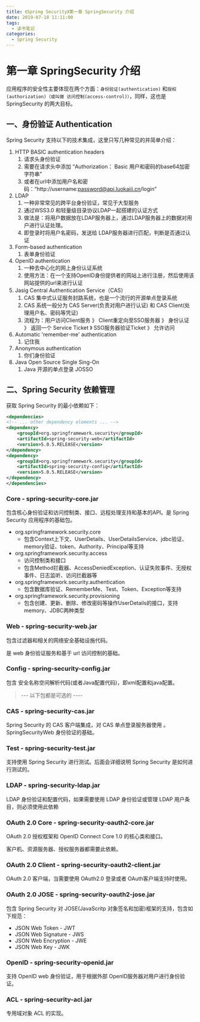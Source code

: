 ```yaml
---
title: 《Spring Security》第一章 SpringSecurity 介绍
date: 2019-07-18 11:11:00
tags: 
  - 读书笔记
categories:
  - Spring Security
---
```


# 第一章 SpringSecurity 介绍

应用程序的安全性主要体现在两个方面：`身份验证(authentication)` 和`授权(authorization)（或叫做 访问控制(access-control)）`，同样，这也是 SpringSecurity 的两大目标。

## 一、身份验证 Authentication

Spring Security 支持以下的技术集成，这里只写几种常见的并简单介绍：

1. HTTP BASIC authentication headers
   1. 请求头身份验证
   2. 需要在请求头中添加 “Authorization： Basic 用户和密码的base64加密字符串”
   3. 或者在url中添加用户名和密码：“http://username:password@api.luokaiii.cn/login”
2. LDAP
   1. 一种非常常见的跨平台身份验证，常见于大型服务
   2. 通过WSS3.0 和轻量级目录协议LDAP一起搭建的认证方式
   3. 做法是：将用户数据放在LDAP服务器上，通过LDAP服务器上的数据对用户进行认证处理。
   4. 即登录时将用户名密码，发送给 LDAP服务器进行匹配，判断是否通过认证
3. Form-based authentication
   1. 表单身份验证
4. OpenID authentication
   1. 一种去中心化的网上身份认证系统
   2. 使用方法：在一个支持OpenID身份提供者的网站上进行注册，然后使用该网站提供的url来进行认证
5. Jasig Central Authentication Service（CAS）
   1. CAS 集中式认证服务封路系统，也是一个流行的开源单点登录系统
   2. CAS 系统一般分为 CAS Server(负责对用户进行认证) 和 CAS Client(处理用户名、密码等凭证)
   3. 流程为：用户访问Client服务 》 Client重定向至SSO服务器 》 身份认证 》 返回一个 Service Ticket 》 SSO服务器验证Ticket 》 允许访问
6. Automatic 'remember-me' authentication
   1. 记住我
7. Anonymous authentication
   1. 你们身份验证
8. Java Open Source Single Sing-On
   1. Java 开源的单点登录 JOSSO

## 二、Spring Security 依赖管理

获取 Spring Security 的最小依赖如下：

```xml
<dependencies>
<!-- ... other dependency elements ... -->
<dependency>
	<groupId>org.springframework.security</groupId>
	<artifactId>spring-security-web</artifactId>
	<version>5.0.5.RELEASE</version>
</dependency>
<dependency>
	<groupId>org.springframework.security</groupId>
	<artifactId>spring-security-config</artifactId>
	<version>5.0.5.RELEASE</version>
</dependency>
</dependencies>
```

### Core - spring-security-core.jar

包含核心身份验证和访问控制类、接口、远程处理支持和基本的API。是 Spring Security 应用程序的基础包。

- org.springframework.security.core
  - 包含Context上下文、UserDetails、UserDetailsService、jdbc验证、memory验证、token、Authority、Principal等支持
- org.springframework.security.access
  - 访问控制类和接口
  - 包含Method拦截器、AccessDeniedException、认证失败事件、无授权事件、日志监听、访问拦截器等
- org.springframework.security.authentication
  - 包含数据库验证、RememberMe、Test、Token、Exception等支持
- org.springframework.security.provisioning
  - 包含创建、更新、删除、修改密码等操作UserDetails的接口，支持memory、JDBC两种类型

### Web - spring-security-web.jar

包含过滤器和相关的网络安全基础设施代码。

是 web 身份验证服务和基于 url 访问控制的基础。

### Config - spring-security-config.jar

包含 安全名称空间解析代码(或者Java配置代码)，即xml配置和java配置。

>  --- 以下包都是可选的 ----

### CAS - spring-security-cas.jar

Spring Security 的 CAS 客户端集成，对 CAS 单点登录服务器使用 。SpringSecurityWeb 身份验证的基础。

### Test - spring-security-test.jar

支持使用 Spring Security 进行测试。后面会详细说明 Spring Security 是如何进行测试的。

### LDAP - spring-security-ldap.jar

LDAP 身份验证和配置代码，如果需要使用 LDAP 身份验证或管理 LDAP 用户条目，则必须使用此依赖

### OAuth 2.0 Core - spring-security-oauth2-core.jar

OAuth 2.0 授权框架和 OpenID Connect Core 1.0 的核心类和接口。

客户机、资源服务器、授权服务器都需要此依赖。

### OAuth 2.0 Client - spring-security-oauth2-client.jar

OAuth 2.0 客户端，当需要使用 OAuth2.0 登录或者 OAuth客户端支持时使用。

### OAuth 2.0 JOSE - spring-security-oauth2-jose.jar

包含 Spring Security 对 JOSE(JavaScritp 对象签名和加密)框架的支持，包含如下规范：

- JSON Web Token - JWT
- JSON Web Signature - JWS
- JSON Web Encryption - JWE
- JSON Web Key - JWK

### OpenID - spring-security-openid.jar

支持 OpenID web 身份验证，用于根据外部 OpenID服务器对用户进行身份验证。

### ACL - spring-security-acl.jar

专用域对象 ACL 的实现。